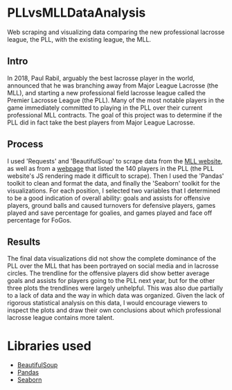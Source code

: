 # PLLvsMLLDataAnalysis
Web scraping and visualizing data comparing the new professional lacrosse league, the PLL, with the existing league, the MLL.

## Intro
In 2018, Paul Rabil, arguably the best lacrosse player in the world, announced that he was branching away from Major League Lacrosse (the MLL),
and starting a new professional field lacrosse league called the Premier Lacrosse League (the PLL). Many of the most notable players in the game
immediately committed to playing in the PLL over their current professional MLL contracts. The goal of this project was to determine if the PLL
did in fact take the best players from Major League Lacrosse.

## Process
I used 'Requests' and 'BeautifulSoup' to scrape data from the [MLL website](http://mll.stats.pointstreak.com/scoreboard.html), as well as from a 
[webpage](https://www.insidelacrosse.com/article/premier-lacrosse-league-announces-140-plus-player-list/53201) that listed the 140 players in the PLL 
(the PLL website's JS rendering made it difficult to scrape). Then I used the 'Pandas' toolkit to clean and format the data, and finally the 'Seaborn'
toolkit for the visualizations. For each position, I selected two variables that I determined to be a good indication of overall ability: goals and
assists for offensive players, ground balls and caused turnovers for defensive players, games played and save percentage for goalies, and games played
and face off percentage for FoGos.

## Results
The final data visualizations did not show the complete dominance of the PLL over the MLL that has been portrayed on social media and in lacrosse circles.
The trendline for the offensive players did show better average goals and assists for players going to the PLL next year, but for the other three
plots the trendlines were largely unhelpful. This was also due partially to a lack of data and the way in which data was organized. Given the lack
of rigorous statistical analysis on this data, I would encourage viewers to inspect the plots and draw their own conclusions about which professional
lacrosse league contains more talent.

# Libraries used
- [BeautifulSoup](https://www.crummy.com/software/BeautifulSoup/bs4/doc/)
- [Pandas](https://pandas.pydata.org/)
- [Seaborn](https://seaborn.pydata.org/)
